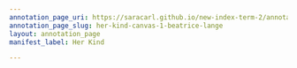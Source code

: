 ```yaml
---
annotation_page_uri: https://saracarl.github.io/new-index-term-2/annotations/her-kind-canvas-1-beatrice-lange.json
annotation_page_slug: her-kind-canvas-1-beatrice-lange
layout: annotation_page
manifest_label: Her Kind

---
```

